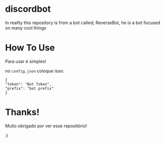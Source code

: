# discordbot

In reality this repository is from a bot called; ReverseBot, he is a bot focused on many cool things


# How To Use
Para usar é simples!


no ``config.json`` coloque isso:
```
{
"token": "Bot Token",
"prefix": "bot prefix"
}
```

# Thanks!

Muito obrigado por ver esse repositório!

:)
